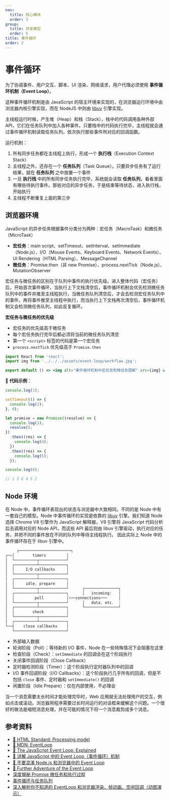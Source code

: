 ```yaml
---
nav:
  title: 核心模块
  order: 3
group:
  title: 并发模型
  order: 5
title: 事件循环
order: 2
---
```


# 事件循环

为了协调事件、用户交互、脚本、UI 渲染、网络请求，用户代理必须使用 **事件循环机制（Event Loop）**。

这种事件循环机制是由 JavaScript 的宿主环境来实现的，在浏览器运行环境中由浏览器内核引擎实现，而在 NodeJS 中则由 [libuv](https://github.com/libuv/libuv) 引擎实现。

主线程运行时候，产生堆（Heap）和栈（Stack），栈中的代码调用各种外部 API，它们在任务队列中加入各种事件。只要栈中的代码执行完毕，主线程就会通过事件循环机制读取任务队列，依次执行那些事件所对应的回调函数。

运行机制：

1. 所有同步任务都在主线程上执行，形成一个 **执行栈**（Execution Context Stack）
2. 主线程之外，还存在一个 **任务队列**（Task Queue）。只要异步任务有了运行结果，就在 **任务队列** 之中放置一个事件
3. 一旦 **执行栈** 中的所有同步任务执行完毕，系统就会读取 **任务队列**，看看里面有哪些待执行事件。那些对应的异步任务，于是结束等待状态，进入执行栈，开始执行
4. 主线程不断重复上面的第三步

## 浏览器环境

JavaScript 的异步任务根据事件分类分为两种：宏任务（MacroTask）和微任务（MicroTask）

- **宏任务**：main script、setTimeout、setInterval、setImmediate（Node.js）、I/O（Mouse Events、Keyboard Events、Network Events）、UI Rendering（HTML Parsing）、MessageChannel
- **微任务**：Promise.then（非 new Promise）、process.nextTick（Node.js）、MutationObserver

宏任务与微任务的区别在于队列中事件的执行优先级。进入整体代码（宏任务）后，开始首次事件循环，当执行上下文栈清空后，事件循环机制会优先检测微任务队列中的事件并推至主线程执行，当微任务队列清空后，才会去检测宏任务队列中的事件，再将事件推至主线程中执行，而当执行上下文栈再次清空后，事件循环机制又会检测微任务队列，如此反复循环。

**宏任务与微任务的优先级**

- 宏任务的优先级高于微任务
- 每个宏任务执行完毕后都必须将当前的微任务队列清空
- 第一个 `<script>` 标签的代码是第一个宏任务
- `process.nextTick` 优先级高于 `Promise.then`

```jsx | inline
import React from 'react';
import img from '../../../assets/event-loop/workflow.jpg';

export default () => <img alt="事件循环机制中宏任务和微任务图解" src={img} width={720} />;
```

🌰 **代码示例**：

```js
console.log(1);

setTimeout(() => {
  console.log(2);
}, 0);

let promise = new Promise((resolve) => {
  console.log(3);
  resolve();
})
  .then((res) => {
    console.log(4);
  })
  .then((res) => {
    console.log(5);
  });

console.log(6);

// 1 3 6 4 5 2
```

## Node 环境

在 Node 中，事件循环表现出的状态与浏览器中大致相同。不同的是 Node 中有一套自己的模型。Node 中事件循环的实现是依靠的 [libuv](https://github.com/libuv/libuv) 引擎。我们知道 Node 选择 Chrome V8 引擎作为 JavaScript 解释器，V8 引擎将 JavaScript 代码分析后去调用对应的 Node API，而这些 API 最后则由 libuv 引擎驱动，执行对应的任务，并把不同的事件放在不同的队列中等待主线程执行。 因此实际上 Node 中的事件循环存在于 libuv 引擎中。

```js
     ┌───────────────────────┐
┌─>│        timers         │
│  └──────────┬────────────┘
│  ┌──────────┴────────────┐
│  │     I/O callbacks     │
│  └──────────┬────────────┘
│  ┌──────────┴────────────┐
│  │     idle, prepare     │
│  └──────────┬────────────┘      ┌───────────────┐
│  ┌──────────┴────────────┐      │   incoming:   │
│  │         poll          │<──connections───     │
│  └──────────┬────────────┘      │   data, etc.  │
│  ┌──────────┴────────────┐      └───────────────┘
│  │        check          │
│  └──────────┬────────────┘
│  ┌──────────┴────────────┐
└──┤    close callbacks    │
   └───────────────────────┘
```

- 外部输入数据
- 轮询阶段（Poll）：等待新的 I/O 事件，Node 在一些特殊情况下会阻塞在这里
- 检查阶段（Check）：`setImmediate` 的回调会在这个阶段执行
- 关闭事件回调阶段（Close Callback）
- 定时器检测阶段（Timer）：这个阶段执行定时器队列中的回调
- I/O 事件回调阶段（I/O Callbacks）：这个阶段执行几乎所有的回调，但是不包括 `close` 事件、定时器和 `setImmediate()` 的回调
- 闲置阶段（Idle Prepare）：仅在内部使用，不必理会

当一个消息需要太长时间才能处理完毕时，Web 应用就无法处理用户的交互，例如点击或滚动。浏览器用程序需要过长时间运行的对话框来缓解这个问题。一个很好的做法是缩短消息处理，并在可能的情况下将一个消息裁剪成多个消息。

## 参考资料

- [📖 HTML Standard: Processing model](https://html.spec.whatwg.org/multipage/webappapis.html#event-loop-processing-model)
- [📖 MDN: EventLoop](https://developer.mozilla.org/zh-CN/docs/Web/JavaScript/EventLoop)
- [📝 The JavaScript Event Loop: Explained](https://blog.carbonfive.com/2013/10/27/the-javascript-event-loop-explained/)
- [📝 详解 JavaScript 中的 Event Loop（事件循环）机制](https://zhuanlan.zhihu.com/p/33058983)
- [📝 不要混淆 Node.js 和浏览器中的 Event Loop](https://cnodejs.org/topic/5a9108d78d6e16e56bb80882)
- [🎥 Further Adventure of the Event Loop](https://www.youtube.com/watch?v=u1kqx6AenYw)
- [深度揭秘 Promise 微任务和执行过程](https://blog.csdn.net/lqyygyss/article/details/102662606)
- [事件循环与任务队列](https://kongchenglc.github.io/blog/%E4%BA%8B%E4%BB%B6%E5%BE%AA%E7%8E%AF20171026/)
- [深入解析你不知道的 EventLoop 和浏览器渲染、帧动画、空闲回调（动图演示）](https://juejin.cn/post/6844904165462769678)
